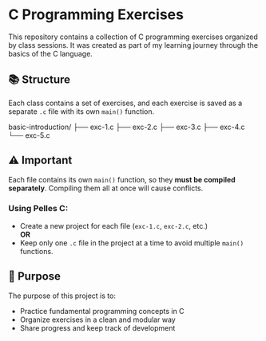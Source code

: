 
# C Programming Exercises

This repository contains a collection of C programming exercises organized by class sessions. It was created as part of my learning journey through the basics of the C language.

## 📚 Structure

Each class contains a set of exercises, and each exercise is saved as a separate `.c` file with its own `main()` function.

basic-introduction/
├── exc-1.c
├── exc-2.c
├── exc-3.c
├── exc-4.c
└── exc-5.c


## ⚠️ Important

Each file contains its own `main()` function, so they **must be compiled separately**. Compiling them all at once will cause conflicts.

### Using Pelles C:
- Create a new project for each file (`exc-1.c`, `exc-2.c`, etc.)  
**OR**
- Keep only one `.c` file in the project at a time to avoid multiple `main()` functions.

## 📝 Purpose

The purpose of this project is to:

- Practice fundamental programming concepts in C  
- Organize exercises in a clean and modular way  
- Share progress and keep track of development




